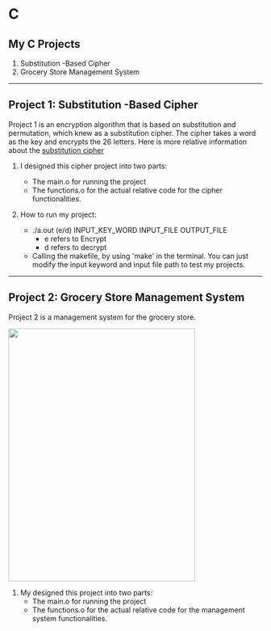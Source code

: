 # C
## My C Projects
1. Substitution -Based Cipher
2. Grocery Store Management System
---

## Project 1: Substitution -Based Cipher

Project 1 is an encryption algorithm that is based on substitution and permutation, which knew as a substitution cipher.  The cipher takes a word as the key and encrypts the 26 letters.  Here is more relative information about the [substitution cipher](https://en.wikipedia.org/wiki/Substitution_cipher)

1. I designed this cipher project into two parts:
    + The main.o for running the project
    + The functions.o for the actual relative code for the cipher functionalities.

2. How to run my project:
    + ./a.out    (e/d)     INPUT_KEY_WORD     INPUT_FILE OUTPUT_FILE
        - e refers to Encrypt
        - d refers to decrypt
    + Calling the makefile, by using 'make' in the terminal.  You can just modify the input keyword and input file path to test my projects.

---
## Project 2: Grocery Store Management System

Project 2 is a management system for the grocery store. 

<img align="center" width="370" height="500" src="/img/c_p2_01.jpg"/>

1. My designed this project into two parts:
    + The main.o for running the project
    + The functions.o for the actual relative code for the management system functionalities.

